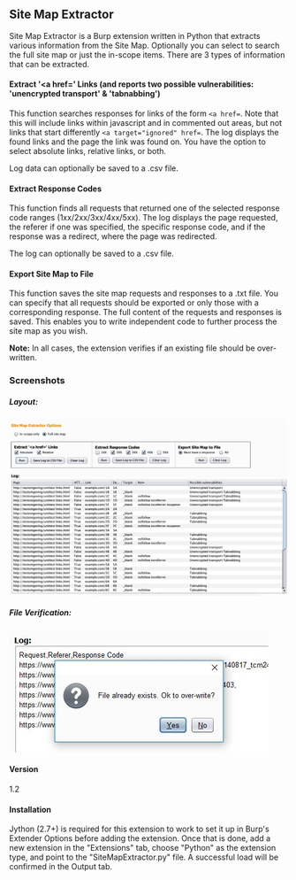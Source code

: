 ## Site Map Extractor
Site Map Extractor is a Burp extension written in Python that extracts various information from the Site Map. Optionally you can select to search the full site map or just the in-scope items. There are 3 types of information that can be extracted.

#### Extract '<a href=' Links (and reports two possible vulnerabilities: 'unencrypted transport' & 'tabnabbing')
This function searches responses for links of the form ```<a href=```. Note that this will include links within javascript and in commented out areas, but not links that start differently ```<a target="ignored" href=```. The log displays the found links and the page the link was found on. You have the option to select absolute links, relative links, or both.

Log data can optionally be saved to a .csv file.

#### Extract Response Codes
This function finds all requests that returned one of the selected response code ranges (1xx/2xx/3xx/4xx/5xx). The log displays the page requested, the referer if one was specified, the specific response code, and if the response was a redirect, where the page was redirected.

The log can optionally be saved to a .csv file.

#### Export Site Map to File
This function saves the site map requests and responses to a .txt file. You can specify that all requests should be exported or only those with a corresponding response. The full content of the requests and responses is saved. This enables you to write independent code to further process the site map as you wish.

**Note:** In all cases, the extension verifies if an existing file should be over-written.

### Screenshots
##### Layout:
![Layout](/Screenshots/SME-Screenshot1.JPG)

##### File Verification:
![File Verification](/Screenshots/SME-Screenshot2.JPG)

#### Version
1.2

#### Installation
Jython (2.7+) is required for this extension to work  to set it up in Burp's Extender Options before adding the extension. Once that is done, add a new extension in the "Extensions" tab, choose "Python" as the extension type, and point to the "SiteMapExtractor.py" file. A successful load will be confirmed in the Output tab.



